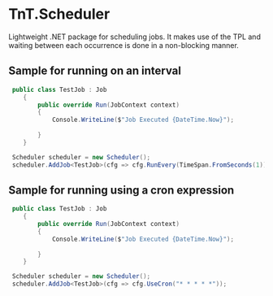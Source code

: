 # TnT.Scheduler

Lightweight .NET package for scheduling jobs.  It makes use of the TPL and waiting between each occurrence is done in a non-blocking manner.

## Sample for running on an interval

```c#
 public class TestJob : Job
    {
        public override Run(JobContext context)
        {
            Console.WriteLine($"Job Executed {DateTime.Now}");
           
        }
    }

 Scheduler scheduler = new Scheduler();
 scheduler.AddJob<TestJob>(cfg => cfg.RunEvery(TimeSpan.FromSeconds(1)));
```

## Sample for running using a cron expression

```c#
 public class TestJob : Job
    {
        public override Run(JobContext context)
        {
            Console.WriteLine($"Job Executed {DateTime.Now}");
           
        }
    }

 Scheduler scheduler = new Scheduler();
 scheduler.AddJob<TestJob>(cfg => cfg.UseCron("* * * * *"));
```